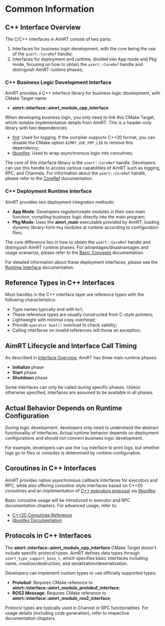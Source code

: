 

# Common Information

## C++ Interface Overview

The C/C++ interfaces in AimRT consist of two parts:
1. Interfaces for business logic development, with the core being the use of the `aimrt::CoreRef` handle;
2. Interfaces for deployment and runtime, divided into App mode and Pkg mode, focusing on how to obtain the `aimrt::CoreRef` handle and distinguish AimRT runtime phases;

### C++ Business Logic Development Interface

AimRT provides a C++ interface library for business logic development, with CMake Target name:
- **aimrt::interface::aimrt_module_cpp_interface**

When developing business logic, you only need to link this CMake Target, which isolates implementation details from AimRT. This is a header-only library with two dependencies:
- [fmt](https://github.com/fmtlib/fmt): Used for logging. If the compiler supports C++20 format, you can disable the CMake option `AIMRT_USE_FMT_LIB` to remove this dependency;
- [libunifex](https://github.com/facebookexperimental/libunifex): Used to wrap asynchronous logic into coroutines;

The core of this interface library is the `aimrt::CoreRef` handle. Developers can use this handle to access various capabilities of AimRT such as logging, RPC, and Channels. For information about the `aimrt::CoreRef` handle, please refer to the [CoreRef](./core_ref.md) documentation.

### C++ Deployment Runtime Interface

AimRT provides two deployment integration methods:
- **App Mode**: Developers register/create modules in their own main function, compiling business logic directly into the main program;
- **Pkg Mode**: Uses the **aimrt_main** executable provided by AimRT, loading dynamic library-form `Pkg` modules at runtime according to configuration files;

The core difference lies in how to obtain the `aimrt::CoreRef` handle and distinguish AimRT runtime phases. For advantages/disadvantages and usage scenarios, please refer to the [Basic Concepts](../concepts/concepts.md) documentation.

For detailed information about these deployment interfaces, please see the [Runtime Interface](./runtime.md) documentation.

## Reference Types in C++ Interfaces

Most handles in the C++ interface layer are reference types with the following characteristics:
- Type names typically end with `Ref`;
- These reference types are usually constructed from C-style pointers;
- Lightweight with minimal copy overhead;
- Provide `operator bool()` overload to check validity;
- Calling interfaces on invalid references will throw an exception;

## AimRT Lifecycle and Interface Call Timing

As described in [Interface Overview](../concepts/interface.md), AimRT has three main runtime phases:
- **Initialize** phase
- **Start** phase
- **Shutdown** phase

Some interfaces can only be called during specific phases. Unless otherwise specified, interfaces are assumed to be available in all phases.

## Actual Behavior Depends on Runtime Configuration

During logic development, developers only need to understand the abstract functionality of interfaces. Actual runtime behavior depends on deployment configurations and should not concern business logic development.

For example, developers can use the `log` interface to print logs, but whether logs go to files or consoles is determined by runtime configuration.

## Coroutines in C++ Interfaces

AimRT provides native asynchronous callback interfaces for executors and RPC, while also offering coroutine-style interfaces based on C++20 coroutines and an implementation of [C++ executors proposal](https://www.open-std.org/jtc1/sc22/wg21/docs/papers/2020/p0443r14.html) via [libunifex](https://github.com/facebookexperimental/libunifex).

Basic coroutine usage will be introduced in executor and RPC documentation chapters. For advanced usage, refer to:
- [C++20 Coroutines Reference](https://en.cppreference.com/w/cpp/language/coroutines)
- [libunifex Documentation](https://github.com/facebookexperimental/libunifex)


## Protocols in C++ Interfaces

The **aimrt::interface::aimrt_module_cpp_interface** CMake Target doesn't include specific protocol types. AimRT defines data types through `aimrt_type_support_base_t`, which specifies basic interfaces including name, creation/destruction, and serialization/deserialization.

Developers can implement custom types or use officially supported types:
- **Protobuf**: Requires CMake reference to **aimrt::interface::aimrt_module_protobuf_interface**;
- **ROS2 Message**: Requires CMake reference to **aimrt::interface::aimrt_module_ros2_interface**;

Protocol types are typically used in Channel or RPC functionalities. For usage details (including code generation), refer to respective documentation chapters.